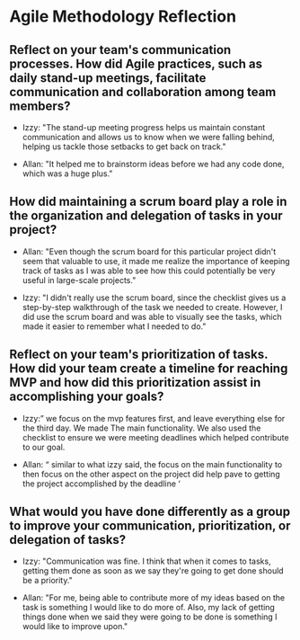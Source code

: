 # Agile Methodology Reflection

## Reflect on your team's communication processes. How did Agile practices, such as daily stand-up meetings, facilitate communication and collaboration among team members?

- Izzy: "The stand-up meeting progress helps us maintain constant communication and allows us to know when we were falling behind, helping us tackle those setbacks to get back on track."

- Allan: "It helped me to brainstorm ideas before we had any code done, which was a huge plus."

## How did maintaining a scrum board play a role in the organization and delegation of tasks in your project?

- Allan: "Even though the scrum board for this particular project didn't seem that valuable to use, it made me realize the importance of keeping track of tasks as I was able to see how this could potentially be very useful in large-scale projects."

- Izzy: "I didn't really use the scrum board, since the checklist gives us a step-by-step walkthrough of the task we needed to create. However, I did use the scrum board and was able to visually see the tasks, which made it easier to remember what I needed to do."

## Reflect on your team's prioritization of tasks. How did your team create a timeline for reaching MVP and how did this prioritization assist in accomplishing your goals?

- Izzy:” we focus on the mvp features first, and leave everything else for the third day. We made The main functionality. We also used the checklist to ensure we were meeting deadlines which helped contribute to our goal.

- Allan: “ similar to what izzy said, the focus on the main functionality to then focus on the other aspect on the project did help pave to getting the project accomplished by the deadline ‘

## What would you have done differently as a group to improve your communication, prioritization, or delegation of tasks?

- Izzy: "Communication was fine. I think that when it comes to tasks, getting them done as soon as we say they're going to get done should be a priority."

- Allan: "For me, being able to contribute more of my ideas based on the task is something I would like to do more of. Also, my lack of getting things done when we said they were going to be done is something I would like to improve upon."
